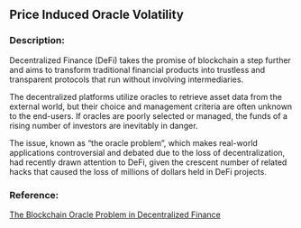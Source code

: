 ## Price Induced Oracle Volatility

### Description:

Decentralized Finance (DeFi) takes the promise of blockchain a step further and aims to transform traditional financial products into trustless and transparent protocols that run without involving intermediaries. 

The decentralized platforms utilize oracles to retrieve asset data from the external world, but their choice and management criteria are often unknown to the end-users. If oracles are poorly selected or managed, the funds of a rising number of investors are inevitably in danger.

The issue, known as “the oracle problem”, which makes real-world applications controversial and debated due to the loss of decentralization, had recently drawn attention to DeFi, given the crescent number of related hacks that caused the loss of millions of dollars held in DeFi projects.

### Reference:

[The Blockchain Oracle Problem in Decentralized Finance](https://mdpi-res.com/d_attachment/applsci/applsci-11-07572/article_deploy/applsci-11-07572-v2.pdf?version=1629345056)